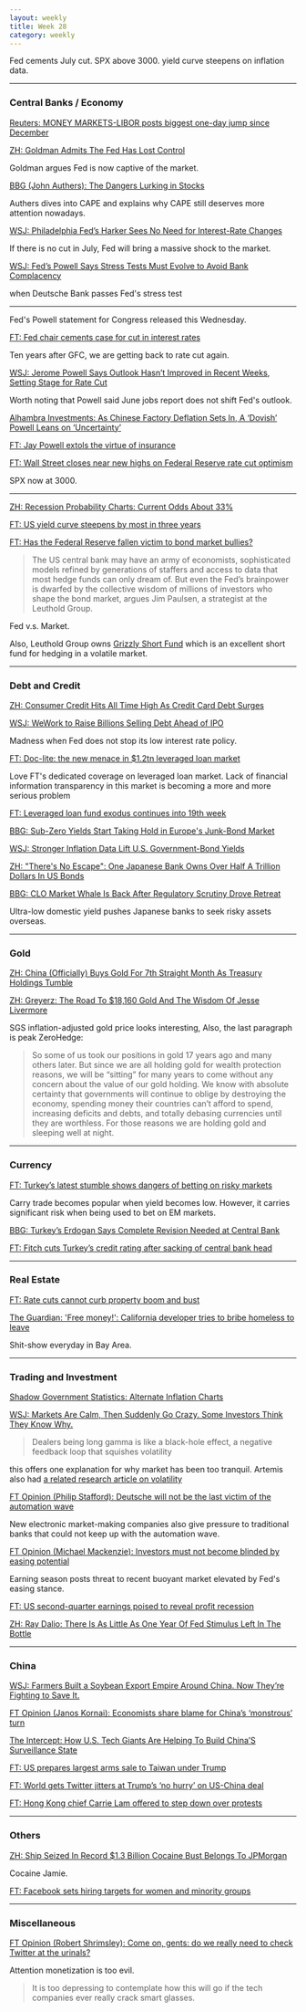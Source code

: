 ```yaml
---
layout: weekly
title: Week 28
category: weekly
---
```


Fed cements July cut. SPX above 3000. yield curve steepens on inflation data.

---
### Central Banks / Economy

[Reuters: MONEY MARKETS-LIBOR posts biggest one-day jump since December](
https://www.reuters.com/article/usa-moneymarkets/money-markets-libor-posts-biggest-one-day-jump-since-december-idUSL2N2490AE)

[ZH: Goldman Admits The Fed Has Lost Control](
https://www.zerohedge.com/news/2019-07-08/even-goldman-admits-fed-has-lost-control)

Goldman argues Fed is now captive of the market.

[BBG (John Authers): The Dangers Lurking in Stocks](
https://www.bloomberg.com/opinion/articles/2019-07-08/the-stock-market-is-becoming-more-dangerous-jxtuz407)

Authers dives into CAPE and explains why CAPE still deserves more attention nowadays.

[WSJ: Philadelphia Fed’s Harker Sees No Need for Interest-Rate Changes](
https://www.wsj.com/articles/philadelphia-feds-harker-sees-no-need-for-interest-rate-changes-11562682203)

If there is no cut in July, Fed will bring a massive shock to the market.

[WSJ: Fed’s Powell Says Stress Tests Must Evolve to Avoid Bank Complacency](
https://www.wsj.com/articles/feds-powell-says-stress-tests-must-evolve-to-avoid-bank-complacency-11562676895)

when Deutsche Bank passes Fed's stress test


---
Fed's Powell statement for Congress released this Wednesday.

[FT: Fed chair cements case for cut in interest rates](
https://www.ft.com/content/8bf10bf0-a30c-11e9-974c-ad1c6ab5efd1)

Ten years after GFC, we are getting back to rate cut again.

[WSJ: Jerome Powell Says Outlook Hasn’t Improved in Recent Weeks, Setting Stage for Rate Cut](
https://www.wsj.com/articles/powell-says-outlook-hasnt-improved-in-recent-weeks-setting-stage-for-rate-cut-11562761822)

Worth noting that Powell said June jobs report does not shift Fed's outlook.

[Alhambra Investments: As Chinese Factory Deflation Sets In, A ‘Dovish’ Powell Leans on ‘Uncertainty’](
https://www.alhambrapartners.com/2019/07/10/as-chinese-factory-deflation-sets-in-a-dovish-powell-leans-on-uncertainty/)

[FT: Jay Powell extols the virtue of insurance](
https://www.ft.com/content/fe5daa58-a34e-11e9-a282-2df48f366f7d)

[FT: Wall Street closes near new highs on Federal Reserve rate cut optimism](
https://www.ft.com/content/ef7bff7e-a2b0-11e9-974c-ad1c6ab5efd1)

SPX now at 3000.

---

[ZH: Recession Probability Charts: Current Odds About 33%](
https://www.zerohedge.com/news/2019-07-09/recession-probability-charts-current-odds-about-33)

[FT: US yield curve steepens by most in three years](
https://www.ft.com/content/c15a3700-a4ea-11e9-974c-ad1c6ab5efd1)

[FT: Has the Federal Reserve fallen victim to bond market bullies?](
https://www.ft.com/content/a77e81e8-a403-11e9-974c-ad1c6ab5efd1)

> The US central bank may have an army of economists, sophisticated models
refined by generations of staffers and access to data that most hedge funds
can only dream of. But even the Fed’s brainpower is dwarfed by the collective
wisdom of millions of investors who shape the bond market, argues Jim Paulsen,
a strategist at the Leuthold Group.

Fed v.s. Market.

Also, Leuthold Group owns [Grizzly Short Fund](https://funds.leutholdgroup.com/funds/47-grizzly-short-fund)
which is an excellent short fund for hedging in a volatile market.

---
### Debt and Credit

[ZH: Consumer Credit Hits All Time High As Credit Card Debt Surges](
https://www.zerohedge.com/news/2019-07-08/consumer-credit-hits-all-time-high-credit-card-debt-surges)

[WSJ: WeWork to Raise Billions Selling Debt Ahead of IPO](
https://www.wsj.com/articles/wework-to-raise-billions-selling-debt-ahead-of-ipo-11562524614)

Madness when Fed does not stop its low interest rate policy.

[FT: Doc-lite: the new menace in $1.2tn leveraged loan market](
https://www.ft.com/content/177b0152-9c74-11e9-9c06-a4640c9feebb)

Love FT's dedicated coverage on leveraged loan market. Lack of financial
information transparency in this market is becoming a more and more serious problem

[FT: Leveraged loan fund exodus continues into 19th week](
https://www.ft.com/content/c64f00be-a423-11e9-974c-ad1c6ab5efd1)

[BBG: Sub-Zero Yields Start Taking Hold in Europe's Junk-Bond Market](
https://www.bloomberg.com/news/articles/2019-07-09/sub-zero-yields-start-taking-hold-in-europe-s-junk-bond-market)

[WSJ: Stronger Inflation Data Lift U.S. Government-Bond Yields](
https://www.wsj.com/articles/stronger-inflation-data-lift-u-s-government-bond-yields-11562861401)

[ZH: "There's No Escape": One Japanese Bank Owns Over Half A Trillion Dollars In US Bonds](
https://www.zerohedge.com/news/2019-07-12/theres-no-escape-one-japanese-bank-owns-over-half-trillion-us-corporate-bonds)

[BBG: CLO Market Whale Is Back After Regulatory Scrutiny Drove Retreat](
https://www.bloomberg.com/news/articles/2019-07-08/clo-market-whale-is-back-after-regulatory-scrutiny-drove-retreat)

Ultra-low domestic yield pushes Japanese banks to seek risky assets overseas.

---
### Gold

[ZH: China (Officially) Buys Gold For 7th Straight Month As Treasury Holdings Tumble](
https://www.zerohedge.com/news/2019-07-08/china-officially-buys-gold-7th-straight-month-treasury-holdings-tumble)

[ZH: Greyerz: The Road To $18,160 Gold And The Wisdom Of Jesse Livermore](
https://www.zerohedge.com/news/2019-07-09/greyerz-road-18160-gold-and-wisdom-jesse-livermore)

SGS inflation-adjusted gold price looks interesting, Also, the last paragraph
is peak ZeroHedge:

> So some of us took our positions in gold 17 years ago and many others later.
But since we are all holding gold for wealth protection reasons, we will be
“sitting” for many years to come without any concern about the value of our
gold holding. We know with absolute certainty that governments will continue
to oblige by destroying the economy, spending money their countries can’t
afford to spend, increasing deficits and debts, and totally debasing currencies
until they are worthless. For those reasons we are holding gold and sleeping well at night.


---
### Currency

[FT: Turkey’s latest stumble shows dangers of betting on risky markets](
https://www.ft.com/content/20f443f6-a17e-11e9-974c-ad1c6ab5efd1)

Carry trade becomes popular when yield becomes low. However, it carries
significant risk when being used to bet on EM markets.

[BBG: Turkey’s Erdogan Says Complete Revision Needed at Central Bank](
https://www.bloomberg.com/news/articles/2019-07-09/turkey-s-erdogan-says-complete-revision-needed-at-central-bank)

[FT: Fitch cuts Turkey’s credit rating after sacking of central bank head](
https://www.ft.com/content/a176087c-a4ec-11e9-a282-2df48f366f7d)

---
### Real Estate

[FT: Rate cuts cannot curb property boom and bust](
https://www.ft.com/content/965b0f60-9e51-11e9-b8ce-8b459ed04726)

[The Guardian: 'Free money!': California developer tries to bribe homeless to leave](
https://www.theguardian.com/us-news/2019/jul/12/oakland-developer-homeless-bribe)

Shit-show everyday in Bay Area.

---
### Trading and Investment

[Shadow Government Statistics: Alternate Inflation Charts](
http://www.shadowstats.com/alternate_data/inflation-charts)

[WSJ: Markets Are Calm, Then Suddenly Go Crazy. Some Investors Think They Know Why.](
https://www.wsj.com/articles/markets-are-calm-then-suddenly-go-crazy-some-investors-think-they-know-why-11562666400)
 
> Dealers being long gamma is like a black-hole effect, a negative feedback loop that squishes volatility

this offers one explanation for why market has been too tranquil. Artemis also
had [a related research article on volatility](https://www.artemiscm.com/s/Artemis_Volatility-and-the-Alchemy-of-Risk_2017-y6ss.pdf)

[FT Opinion (Philip Stafford): Deutsche will not be the last victim of the automation wave](
https://www.ft.com/content/f5965de0-a180-11e9-974c-ad1c6ab5efd1)

New electronic market-making companies also give pressure to traditional banks that could
not keep up with the automation wave.

[FT Opinion (Michael Mackenzie): Investors must not become blinded by easing potential](
https://www.ft.com/content/f71609fa-a3c3-11e9-a282-2df48f366f7d)

Earning season posts threat to recent buoyant market elevated by Fed's easing stance.

[FT: US second-quarter earnings poised to reveal profit recession](
https://www.ft.com/content/bf22b83e-a280-11e9-a282-2df48f366f7d)

[ZH: Ray Dalio: There Is As Little As One Year Of Fed Stimulus Left In The Bottle](
https://www.zerohedge.com/news/2019-07-12/ray-dalio-there-little-one-year-fed-stimulus-left-bottle)

---
### China

[WSJ: Farmers Built a Soybean Export Empire Around China. Now They’re Fighting to Save It.](
https://www.wsj.com/articles/farmers-built-a-soybean-export-empire-around-china-now-theyre-fighting-to-save-it-11562260248)

[FT Opinion (Janos Kornai): Economists share blame for China’s ‘monstrous’ turn](
https://www.ft.com/content/f10ccb26-a16f-11e9-a282-2df48f366f7d?segmentid=acee4131-99c2-09d3-a635-873e61754ec6)

[The Intercept: How U.S. Tech Giants Are Helping To Build China’S Surveillance State](
https://theintercept.com/2019/07/11/china-surveillance-google-ibm-semptian/)

[FT: US prepares largest arms sale to Taiwan under Trump](
https://www.ft.com/content/1a28208e-a1e1-11e9-974c-ad1c6ab5efd1)

[FT: World gets Twitter jitters at Trump’s ‘no hurry’ on US-China deal](
https://www.ft.com/content/2bd6a1da-e861-3ea9-a983-49589d0f4007)

[FT: Hong Kong chief Carrie Lam offered to step down over protests](
https://www.ft.com/content/e646dbba-a3e4-11e9-974c-ad1c6ab5efd1)


---
### Others

[ZH: Ship Seized In Record $1.3 Billion Cocaine Bust Belongs To JPMorgan](
https://www.zerohedge.com/news/2019-07-09/us-authorities-seize-jp-morgan-owned-container-ship-used-13-billion-cocaine-bust)

Cocaine Jamie.

[FT: Facebook sets hiring targets for women and minority groups](
https://www.ft.com/content/abf461ca-a25f-11e9-974c-ad1c6ab5efd1)

---
### Miscellaneous

[FT Opinion (Robert Shrimsley): Come on, gents: do we really need to check Twitter at the urinals?](
https://www.ft.com/content/bf50ed3a-a299-11e9-974c-ad1c6ab5efd1)

Attention monetization is too evil.

>  It is too depressing to contemplate how this will go if
the tech companies ever really crack smart glasses.
